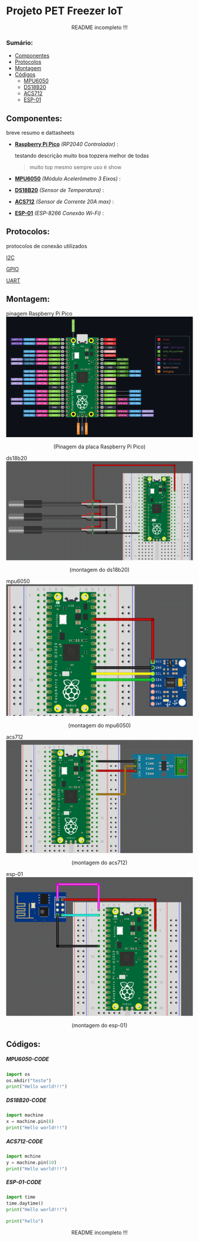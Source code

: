 # Projeto PET Freezer IoT
  <p align="center"> README incompleto !!! <p>

### Sumário:
  * [Componentes](#componentes)
  * [Protocolos](#protocolos) 
  * [Montagem](#montagem)
  * [Códigos](#códigos)
    * [MPU6050](#mpu6050-code)
    * [DS18B20](#ds18b20-code)
    * [ACS712](#acs712-code)
    * [ESP-01](#esp-01-code)

  
  
  ## Componentes:
  breve resumo e dattasheets
  * **[Raspberry Pi Pico](https://www.raspberrypi.com/documentation/microcontrollers/raspberry-pi-pico.html#raspberry-pi-pico-and-pico-h)** *(RP2040 Controlador)* :
  
      testando descrição muito boa topzera melhor de todas
      > muito top mesmo  sempre uso é show
      
  * **[MPU6050]()** *(Módulo Acelerômetro 3 Eixos)* :
  * **[DS18B20]()** *(Sensor de Temperatura)* :
  * **[ACS712]()** *(Sensor de Corrente 20A max)* :
  * **[ESP-01]()** *(ESP-8266 Conexão Wi-Fi)* :
  
  
  ## Protocolos:
  protocolos de conexão utilizados
  
 [I2C](https://how2electronics.com/how-to-use-i2c-pins-in-raspberry-pi-pico-i2c-scanner/)
 
 
 [GPIO](https://www.oficinadanet.com.br/hardware/40552-o-que-e-gpio)
 
 
 [UART](https://www.rohde-schwarz.com/br/produtos/teste-e-medicao/osciloscopios/educational-content/compreender-uart_254524.html#:~:text=UART%20significa%20Transmissor%2Freceptor%20assíncrono,receber%20em%20ambas%20as%20direções.)
  
  
  ## Montagem:
  pinagem Raspberry Pi Pico
  ![pico-pinout](https://github.com/Tomaz-Arlindo/Raspberry-Pico-PET/blob/main/images/pico-pinout.png)
  <p align="center">(Pinagem da placa Raspberry Pi Pico)</p>
  
  ds18b20
  ![pico-ds18b20](https://github.com/Tomaz-Arlindo/Raspberry-Pico-PET/blob/main/images/pico-ds18b20.png)
  <p align="center">(montagem do ds18b20)</p>
  
  mpu6050
  ![pico-mpu6050](https://github.com/Tomaz-Arlindo/Raspberry-Pico-PET/blob/main/images/pico-mpu6050.png)
  <p align="center">(montagem do mpu6050)</p>
  
  acs712
  ![pico-acs712](https://github.com/Tomaz-Arlindo/Raspberry-Pico-PET/blob/main/images/pico-acs712.png)
  <p align="center">(montagem do acs712)</p>
  
  esp-01
  ![pico-esp01](https://github.com/Tomaz-Arlindo/Raspberry-Pico-PET/blob/main/images/pico-esp01.png)
  <p align="center">(montagem do esp-01)</p>
  
  ## Códigos:
  
  ##### MPU6050-CODE
  ~~~Python
  import os
  os.mkdir("teste")
  print("Hello world!!!")
  
  ~~~
  
 ##### DS18B20-CODE
  ~~~Python
  import machine
  x = machine.pin(8) 
  print("Hello world!!!")
  
  ~~~
  
 ##### ACS712-CODE
   ~~~Python
  import mchine
  y = machine.pin(10)
  print("Hello world!!!")
  
  ~~~
 
 ##### ESP-01-CODE
   ~~~Python
  import time
  time.daytime()
  print("Hello world!!!")
  
  ~~~
  
  ~~~python 
  print("hello")
  ~~~
  
  <p align="center"> README incompleto !!! <p>
